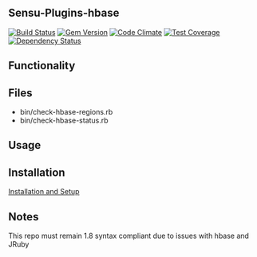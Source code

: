 ## Sensu-Plugins-hbase

[ ![Build Status](https://travis-ci.org/sensu-plugins/sensu-plugins-hbase.svg?branch=master)](https://travis-ci.org/sensu-plugins/sensu-plugins-hbase)
[![Gem Version](https://badge.fury.io/rb/sensu-plugins-hbase.svg)](http://badge.fury.io/rb/sensu-plugins-hbase)
[![Code Climate](https://codeclimate.com/github/sensu-plugins/sensu-plugins-hbase/badges/gpa.svg)](https://codeclimate.com/github/sensu-plugins/sensu-plugins-hbase)
[![Test Coverage](https://codeclimate.com/github/sensu-plugins/sensu-plugins-hbase/badges/coverage.svg)](https://codeclimate.com/github/sensu-plugins/sensu-plugins-hbase)
[![Dependency Status](https://gemnasium.com/sensu-plugins/sensu-plugins-hbase.svg)](https://gemnasium.com/sensu-plugins/sensu-plugins-hbase)

## Functionality

## Files
 * bin/check-hbase-regions.rb
 * bin/check-hbase-status.rb

## Usage

## Installation

[Installation and Setup](http://sensu-plugins.io/docs/installation_instructions.html)

## Notes

This repo must remain 1.8 syntax compliant due to issues with hbase and JRuby
